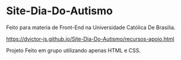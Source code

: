 # Site-Dia-Do-Autismo
Feito para materia de Front-End na Universidade Católica De Brasilia.

https://dvictor-js.github.io/Site-Dia-Do-Autismo/recursos-apoio.html

Projeto Feito em grupo utilizando apenas HTML e CSS.
